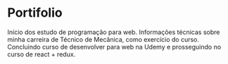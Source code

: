 # Portifolio
Início dos estudo de programação para web.
Informações técnicas sobre minha carreira de Técnico de Mecânica, como exercício do curso.
Concluindo curso de desenvolver para web na Udemy e prosseguindo no curso de react + redux.
